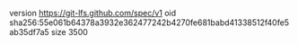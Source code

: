 version https://git-lfs.github.com/spec/v1
oid sha256:55e061b64378a3932e362477242b4270fe681babd41338512f40fe5ab35df7a5
size 3500
